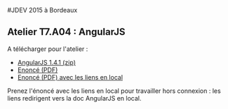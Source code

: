 #JDEV 2015 à Bordeaux
## Atelier T7.A04 : AngularJS

A télécharger pour l'atelier : 

* [AngularJS 1.4.1 (zip)](https://code.angularjs.org/1.4.1/angular-1.4.1.zip)
* [Enoncé (PDF)](http://tchatel.github.io/JDEV2015-T7A04/AngularJS-T7A04-JDEV2015.pdf)
* [Enoncé (PDF) avec les liens en local](http://tchatel.github.io/JDEV2015-T7A04/AngularJS-T7A04-JDEV2015-local.pdf)

Prenez l'énoncé avec les liens en local pour travailler hors connexion : les liens redirigent vers la doc AngularJS en local.
 
